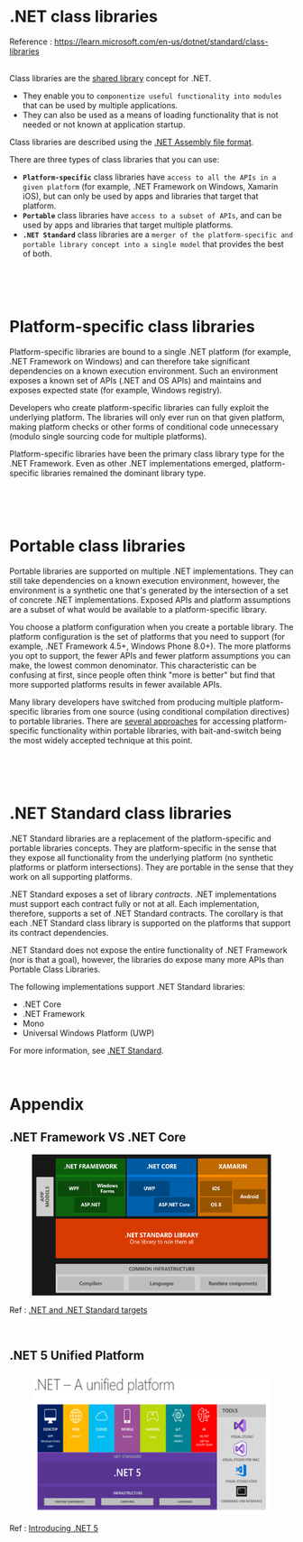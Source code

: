 # .NET class libraries
Reference : https://learn.microsoft.com/en-us/dotnet/standard/class-libraries
<br>
<br>

Class libraries are the [shared library](https://en.wikipedia.org/wiki/Library_%28computing%29#Shared_libraries) concept for .NET.  
- They enable you to `componentize useful functionality into modules` that can be used by multiple applications.  
- They can also be used as a means of loading functionality that is not needed or not known at application startup.  

Class libraries are described using the [.NET Assembly file format](assembly/file-format.md).

There are three types of class libraries that you can use:

* **`Platform-specific`** class libraries have `access to all the APIs in a given platform` (for example, .NET Framework on Windows, Xamarin iOS), but can only be used by apps and libraries that target that platform.
* **`Portable`** class libraries have `access to a subset of APIs`, and can be used by apps and libraries that target multiple platforms.
* **`.NET Standard`** class libraries are a `merger of the platform-specific and portable library concept into a single model` that provides the best of both.

<br>
<br>
<br>

# Platform-specific class libraries

Platform-specific libraries are bound to a single .NET platform (for example, .NET Framework on Windows) and can therefore take significant dependencies on a known execution environment. Such an environment exposes a known set of APIs (.NET and OS APIs) and maintains and exposes expected state (for example, Windows registry).

Developers who create platform-specific libraries can fully exploit the underlying platform. The libraries will only ever run on that given platform, making platform checks or other forms of conditional code unnecessary (modulo single sourcing code for multiple platforms).

Platform-specific libraries have been the primary class library type for the .NET Framework. Even as other .NET implementations emerged, platform-specific libraries remained the dominant library type.

<br>
<br>
<br>

# Portable class libraries

Portable libraries are supported on multiple .NET implementations. They can still take dependencies on a known execution environment, however, the environment is a synthetic one that's generated by the intersection of a set of concrete .NET implementations. Exposed APIs and platform assumptions are a subset of what would be available to a platform-specific library.

You choose a platform configuration when you create a portable library. The platform configuration is the set of platforms that you need to support (for example, .NET Framework 4.5+, Windows Phone 8.0+). The more platforms you opt to support, the fewer APIs and fewer platform assumptions you can make, the lowest common denominator. This characteristic can be confusing at first, since people often think "more is better" but find that more supported platforms results in fewer available APIs.

Many library developers have switched from producing multiple platform-specific libraries from one source (using conditional compilation directives) to portable libraries. There are [several approaches](https://blog.stephencleary.com/2012/11/portable-class-library-enlightenment.html) for accessing platform-specific functionality within portable libraries, with bait-and-switch being the most widely accepted technique at this point.

<br>
<br>
<br>

# .NET Standard class libraries

.NET Standard libraries are a replacement of the platform-specific and portable libraries concepts. They are platform-specific in the sense that they expose all functionality from the underlying platform (no synthetic platforms or platform intersections). They are portable in the sense that they work on all supporting platforms.

.NET Standard exposes a set of library _contracts_. .NET implementations must support each contract fully or not at all. Each implementation, therefore, supports a set of .NET Standard contracts. The corollary is that each .NET Standard class library is supported on the platforms that support its contract dependencies.

.NET Standard does not expose the entire functionality of .NET Framework (nor is that a goal), however, the libraries do expose many more APIs than Portable Class Libraries.

The following implementations support .NET Standard libraries:

* .NET Core
* .NET Framework
* Mono
* Universal Windows Platform (UWP)

For more information, see [.NET Standard](https://learn.microsoft.com/en-us/dotnet/standard/net-standard?tabs=net-standard-1-0).

<br>

# Appendix
## .NET Framework VS .NET Core
<figure align="left">
    <img src=".NetCoreStructure.png" style="height: 250px;"/>
    <figcaption align="left">
    </figcaption>
</figure>

Ref : [.NET and .NET Standard targets ](https://learn.microsoft.com/en-us/dotnet/standard/library-guidance/cross-platform-targeting)

<br>


## .NET 5 Unified Platform
<figure align="left">
    <img src=".NetUnifiedPlatform.png" style="height: 250px;"/>
    <figcaption align="left">
    </figcaption>
</figure>

Ref : [Introducing .NET 5](https://devblogs.microsoft.com/dotnet/introducing-net-5/)
